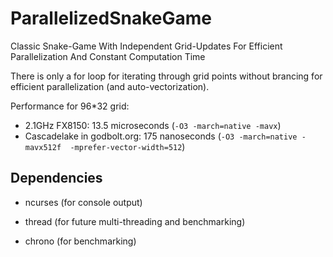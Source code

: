 # ParallelizedSnakeGame
Classic Snake-Game With Independent Grid-Updates For Efficient Parallelization And Constant Computation Time

There is only a for loop for iterating through grid points without brancing for efficient parallelization (and auto-vectorization).

Performance for 96*32 grid:

- 2.1GHz FX8150: 13.5 microseconds  (```-O3 -march=native -mavx```)
- Cascadelake in godbolt.org: 175 nanoseconds (```-O3 -march=native -mavx512f  -mprefer-vector-width=512```)

## Dependencies

- ncurses (for console output)

- thread (for future multi-threading and benchmarking)

- chrono (for benchmarking)
